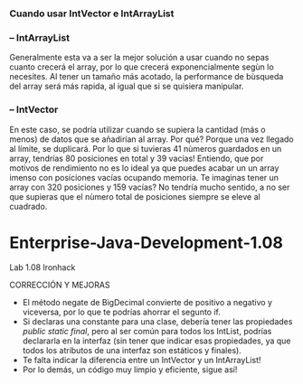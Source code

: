 ### Cuando usar IntVector e IntArrayList
 
### – IntArrayList
Generalmente esta va a ser la mejor solución a usar cuando no sepas cuanto crecerá el array, por lo que crecerá exponencialmente
segùn lo necesites. Al tener un tamaño más acotado, la performance de bùsqueda del array será más rapida, al igual que si se
quisiera manipular.

### – IntVector
En este caso, se podría utilizar cuando se supiera la cantidad (más o menos) de datos que se añadirían al array. Por qué? Porque
una vez llegado al límite, se duplicará. Por lo que si tuvieras 41 nùmeros guardados en un array, tendrías 80 posiciones en total y 
39 vacías! Entiendo, que por motivos de rendimiento no es lo ideal ya que puedes acabar un un array imenso con posiciones vacías ocupando memoria.
Te imaginas tener un array con 320 posiciones y 159 vacías? No tendría mucho sentido, a no ser que supieras que el nùmero total de posiciones siempre
se eleve al cuadrado.


# Enterprise-Java-Development-1.08

Lab 1.08 Ironhack


CORRECCIÓN Y MEJORAS
- El método negate de BigDecimal convierte de positivo a negativo y viceversa, por lo que te podrías ahorrar el segunto if.
- Si declaras una constante para una clase, debería tener las propiedades *public static final*, pero al ser común para todos los IntList, podrías declararla en la interfaz (sin tener que indicar esas propiedades, ya que todos los atributos de una interfaz son estáticos y finales).
- Te falta indicar la diferencia entre un IntVector y un IntArrayList!
- Por lo demás, un código muy limpio y eficiente, sigue así!
